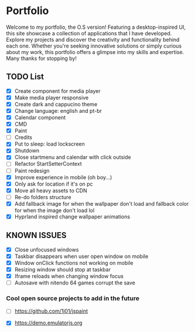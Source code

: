 # Portfolio

Welcome to my portfolio, the O.S version! Featuring a desktop-inspired UI, this site showcase a collection of applications that I have developed. Explore my projects and discover the creativity and functionality behind each one. Whether you're seeking innovative solutions or simply curious about my work, this portfolio offers a glimpse into my skills and expertise. Many thanks for stopping by!

## TODO List

- [x] Create component for media player
- [x] Make media player responsive
- [x] Create dark and cappucino theme
- [x] Change language: english and pt-br
- [x] Calendar component
- [x] CMD
- [x] Paint
- [ ] Credits
- [x] Put to sleep: load lockscreen
- [x] Shutdown
- [x] Close startmenu and calendar with click outside
- [ ] Refactor StartSetterContext
- [ ] Paint redesign
- [x] Improve experience in mobile (oh boy...)
- [x] Only ask for location if it's on pc
- [x] Move all heavy assets to CDN
- [ ] Re-do folders structure
- [x] Add fallback image for when the wallpaper don't load and fallback color for when the image don't load lol
- [x] Hyprland inspired change wallpaper animations

## KNOWN ISSUES

- [x] Close unfocused windows
- [x] Taskbar disappears when user open window on mobile
- [x] Window onClick functions not working on mobile
- [x] Resizing window should stop at taskbar
- [x] Iframe reloads when changing window focus
- [ ] Autosave with nitendo 64 games corrupt the save

### Cool open source projects to add in the future

- [ ] https://github.com/1j01/jspaint
- [x] https://demo.emulatorjs.org

